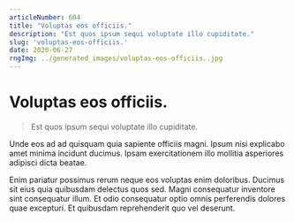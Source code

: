 ```yaml
---
articleNumber: 604
title: "Voluptas eos officiis."
description: "Est quos ipsum sequi voluptate illo cupiditate."
slug: 'voluptas-eos-officiis.'
date: 2020-06-27
rngImg: ../generated_images/voluptas-eos-officiis..jpg
---
```


# Voluptas eos officiis.

> Est quos ipsum sequi voluptate illo cupiditate.

Unde eos ad ad quisquam quia sapiente officiis magni. Ipsum nisi explicabo amet minima incidunt ducimus. Ipsam exercitationem illo mollitia asperiores adipisci dicta beatae.
 Enim pariatur possimus rerum neque eos voluptas enim doloribus. Ducimus sit eius quia quibusdam delectus quos sed. Magni consequatur inventore sint consequatur illum. Et odio consequatur optio omnis perferendis dolores quae excepturi. Et quibusdam reprehenderit quo vel deserunt.
